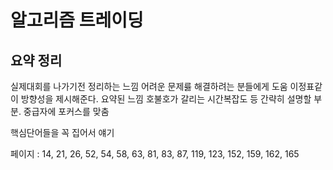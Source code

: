 # 알고리즘 트레이딩 

## 요약 정리
실제대회를 나가기전 정리하는 느낌
어려운 문제릃 해결하려는 분들에게 도움
이정표같이 방향성을 제시해준다. 
요약된 느낌
호불호가 갈리는 
시간복잡도 등 간략히 설명할 부분. 중급자에 포커스를 맞춤

핵심단어들을 꼭 집어서 얘기

페이지 : 14, 21, 26, 52, 54, 58, 63, 81, 83, 87, 119, 123, 152, 159, 162, 165
